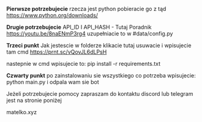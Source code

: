 
**Pierwsze potrzebujecie**
rzecza jest python pobieracie go z tąd
https://www.python.org/downloads/

**Drugie potrzebujecie** 
API_ID I API_HASH - Tutaj Poradnik https://youtu.be/8naENmP3rg4
uzupełniacie to w #data/config.py

**Trzeci punkt**
Jak jestescie w folderze klikacie tutaj usuwacie i wpisujecie tam cmd
https://prnt.sc/vQovJL6dLPsH

nastepnie w cmd wpisujecie to:
pip install -r requirements.txt
 
**Czwarty punkt**
po zainstalowaniu sie wszystkiego co potrzeba
wpisujecie:
python main.py
i odpala wam sie bot

Jeżeli potrzebujecie pomocy zapraszam do kontaktu discord lub telegram jest na stronie poniżej 



matelko.xyz
